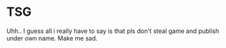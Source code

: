 # TSG
Uhh.. I guess all i really have to say is that pls don't steal game and publish under own name. Make me sad.
